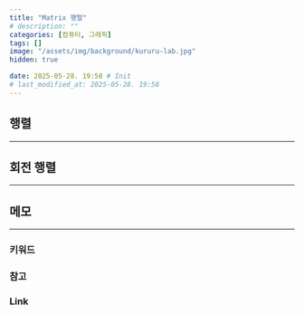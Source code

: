 ```yaml
---
title: "Matrix 행렬"
# description: ""
categories: [컴퓨터, 그래픽]
tags: []
image: "/assets/img/background/kururu-lab.jpg"
hidden: true

date: 2025-05-28. 19:58 # Init
# last_modified_at: 2025-05-28. 19:58
---
```


## 행렬

---

## 회전 행렬

---

## 메모

---

### 키워드

### 참고

### Link
